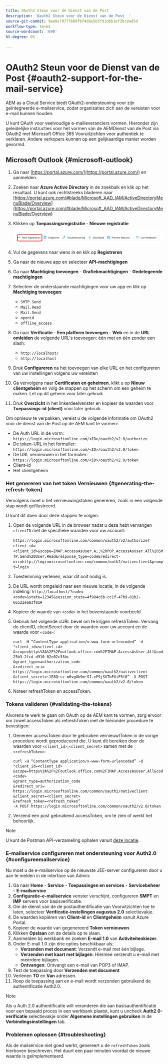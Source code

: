 ```yaml
---
title: OAuth2 Steun voor de Dienst van de Post
description: 'Oauth2 Steun voor de Dienst van de Post  '
source-git-commit: 9ee8e79777b89fbf4d6e5b5fd1dbb1ef3bc9ad5d
workflow-type: tm+mt
source-wordcount: '690'
ht-degree: 0%

---
```


# OAuth2 Steun voor de Dienst van de Post {#oauth2-support-for-the-mail-service}

AEM as a Cloud Service biedt OAuth2-ondersteuning voor zijn geïntegreerde e-mailservice, zodat organisaties zich aan de vereisten voor e-mail kunnen houden.

U kunt OAuth voor veelvoudige e-mailleveranciers vormen. Hieronder zijn geleidelijke instructies voor het vormen van de AEMDienst van de Post via OAuth2 met Microsoft Office 365 Vooruitzichten voor authentiek te verklaren. Andere verkopers kunnen op een gelijkaardige manier worden gevormd.

## Microsoft Outlook {#microsoft-outlook}

1. Ga naar [https://portal.azure.com/](https://portal.azure.com/) en aanmelden.
1. Zoeken naar **Azure Active Directory** in de zoekbalk en klik op het resultaat. U kunt ook rechtstreeks bladeren naar [https://portal.azure.com/#blade/Microsoft_AAD_IAM/ActiveDirectoryMenuBlade/Overview](https://portal.azure.com/#blade/Microsoft_AAD_IAM/ActiveDirectoryMenuBlade/Overview)
1. Klikken op **Toepassingsregistratie** - **Nieuwe registratie**

   ![](/help/forms/using/assets/outh_outlook.PNG)

1. Vul de gegevens naar wens in en klik op **Registreren**
1. Ga naar de nieuwe app en selecteer **API-machtigingen**
1. Ga naar **Machtiging toevoegen** - **Grafiekmachtigingen** - **Gedelegeerde machtigingen**
1. Selecteer de onderstaande machtigingen voor uw app en klik op **Machtiging toevoegen**:
   * `SMTP.Send`
   * `Mail.Read`
   * `Mail.Send`
   * `openid`
   * `offline_access`
1. Ga naar **Verificatie** - **Een platform toevoegen** - **Web** en in de **URL omleiden** de volgende URL&#39;s toevoegen: één met en één zonder een slash:
   * `http://localhost/`
   * `http://localhost`
1. Druk **Configureren** na het toevoegen van elke URL en het configureren van uw instellingen volgens uw vereisten
1. Ga vervolgens naar **Certificaten en geheimen**, klikt u op **Nieuw clientgeheim** en volg de stappen op het scherm om een geheim te maken. Let op dit geheim voor later gebruik
1. Druk **Overzicht** in het linkerdeelvenster en kopieer de waarden voor **Toepassings-id (client)** voor later gebruik.

Om opnieuw te verpakken, vereist u de volgende informatie om OAuth2 voor de dienst van de Post op de AEM kant te vormen:

* De Auth URL in de vorm: `https://login.microsoftonline.com/<ID>/oauth2/v2.0/authorize`
* De token-URL in het formulier: `https://login.microsoftonline.com/<ID>/oauth2/v2.0/token`
* De URL vernieuwen in het formulier: `https://login.microsoftonline.com/<ID>/oauth2/v2.0/token`
* Client-id
* Het clientgeheim

### Het genereren van het token Vernieuwen {#generating-the-refresh-token}

Vervolgens moet u het vernieuwingstoken genereren, zoals in een volgende stap wordt geïllustreerd.

U kunt dit doen door deze stappen te volgen:

1. Open de volgende URL in de browser nadat u deze hebt vervangen `clientID` met de specifieke waarden voor uw account:

   ```https://login.microsoftonline.com/common/oauth2/v2/authorize?client_id=<client_id>&scope=IMAP.AccessAsUser.A;;%20POP.AccessAsUser.All%20SMTP.Send%20User.Read&response_type=code&redirect-uri=http://loginmicrosoftonline.com/common/outh2/nativeclient&prompt=login```

1. Toestemming verlenen, waar dit ooit nodig is.
1. De URL wordt omgeleid naar een nieuwe locatie, in de volgende indeling: `http://localhost/?code=<code>&state=12345&session_state=4f984c6b-cc1f-47b9-81b2-66522ea83f81#`
1. Kopieer de waarde van `<code>` in het bovenstaande voorbeeld
1. Gebruik het volgende cURL bevel om te krijgen refreshToken. Vervang de clientID, clientSecret door de waarden voor uw account en de waarde voor `<code>`:

   ```
   curl -H “ContentType application/x-www-form-urlencoded” -d 
   "client_id=<client-id>
   &scope=https%3A%2F%2Foutlook.office.com%2FIMAP.AccessAsUser.All&code=M.R3_BAY.1bf609bf-25b3-2fcd-d910-02e02c53bc
   &grant_type=authorization_code
   &redirect_uri= https://login.microsoftonline.com/common/oauth2/nativeclient
   &client_secret=~1E8Q~cz-m6vgOb9m~SI.eF9jSVTbFUiP5f0” -X POST https://login.microsoftonline.com/common/oauth2/v2.0/token
   ```

1. Noteer refreshToken en accessToken.

### Tokens valideren {#validating-the-tokens}

Alvorens te werk te gaan om OAuth op de AEM kant te vormen, zorg ervoor om zowel accessToken als refreshToken met de hieronder procedure te bevestigen:

1. Genereer accessToken door te gebruiken vernieuwtToken in de vorige procedure wordt geproduceerd die. U kunt dit bereiken door de waarden voor `<client_id>`,`<client_secret>` samen met de `<refreshToken>`:

   ```
   curl -H “ContentType application/x-www-form-urlencoded” -d 
   "client_id=<client_id>
   &scope=https%3A%2F%2Foutlook.office.com%2FIMAP.AccessAsUser.All&code=<code>
   &grant_type=authorization_code
   &redirect_uri= https://login.microsoftonline.com/common/oauth2/nativeclient
   &client_secret=<client_secret>
   &refresh_token=<refresh_token” 
   -X POST https://login.microsoftonline.com/common/oauth2/v2.0/token
   ```

1. Verzend een post gebruikend accessToken, om te zien of werkt het behoorlijk.

>[!NOTE]
>
> U kunt de Postman API-verzameling ophalen vanuit [deze locatie](https://docs.microsoft.com/en-us/azure/active-directory/develop/v2-oauth2-auth-code-flow).

### E-mailservice configureren met ondersteuning voor Auth2.0 {#configureemailservice}

Nu moet u de e-mailservice op de nieuwste JEE-server configureren door u aan te melden in de interface van Admin:

1. Ga naar **Home** - **Service** - **Toepassingen en services** - **Servicebeheer** - **E-mailservice**
1. **Configuratie-e-mailservice** venster verschijnt, configureren **SMPT** en **IMP** servers voor basisverificatie.
1. Om de dienst van de de postauthentificatie van Vooruitzichten toe te laten, selecteer **Verificatie-instellingen augustus 2.0** selectievakje.
1. De waarden kopiëren van **Client-id** en **Clientgeheim** vanuit Azure Portal.
1. Kopieer de waarde van gegenereerd **Token vernieuwen**.
1. Klikken **Opslaan** om de details op te slaan.
1. Aanmelden bij werkbank en zoeken **E-mail 1.0** van **Activiteitenkiezer**.
1. Onder E-mail 1.0 zijn drie opties beschikbaar als:
   * **Verzenden met document**: Verzendt e-mail met één bijlage.
   * **Verzenden met kaart met bijlagen**: Hiermee verzendt u e-mail met meerdere bijlagen.
   * **Ontvangen**: Ontvangt een e-mail van POP3 of IMAP.
1. Test de toepassing door **Verzenden met document**
1. Verlenen **TO** en **Van** adressen.
1. Roep de toepassing aan en e-mail wordt verzonden gebruikend de authentificatie Auth2.0.

>[!NOTE]
>
> Als u Auth 2.0 authentificatie wilt veranderen die aan basisauthentificatie voor een bepaald proces in een werkbank plaatst, kunt u uncheck **Auth2.0-verificatie** selectievakje onder **Algemene instellingen gebruiken** in de **Verbindingsinstellingen** tab.

### Problemen oplossen {#troubleshooting}

Als de mailservice niet goed werkt, genereert u de `refreshToken` zoals hierboven beschreven. Het duurt een paar minuten voordat de nieuwe waarde is geïmplementeerd.


